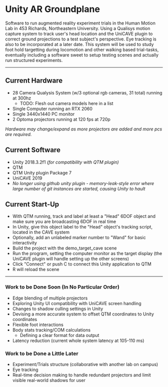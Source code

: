# Unity AR Groundplane

Software to run augmented reality experiment trials in the Human Motion Lab in 453 Richards, Northeastern University. Using a Qualisys motion capture system to track user's head location and the UniCAVE plugin to correct ground projections to a test subject's perspective. Eye tracking is also to be incorporated at a later date.
This system will be used to study foot hold targetting during locomotion and other walking based trial-tasks, eventually including a software sweet to setup testing scenes and actually run structured experiments.

---

## Current Hardware
- 28 Camera Qualysis System (w/3 optional rgb cameras, 31 total) running at 300hz
	- TODO: Flesh out camera models here in a list
- Single Computer running an RTX 2060
- Single 3440x1440 PC monitor
- 2 Optoma projectors running at 120 fps at 720p

*Hardware may change/expand as more projectors are added and more pcs are required.*

## Current Software
- Unity 2018.3.2f1 *(for compatibility with QTM plugin)*
- QTM
- QTM Unity plugin Package 7
- UniCAVE 2019
- *No longer using github unity plugin - memory-leak-style error where large number of git instances are started, causing Unity to hault*

## Current Start-Up
- With QTM running, track and label at least a "Head" 6DOF object and make sure you are broadcasting 6DOF in real time
- In Unity, give this object label to the "Head" object's tracking script, located in the CAVE system
- Optionally, add an unlabeled marker number to "Wand" for basic interactivity
- Build the project with the demo_target_cave scene
- Run the program, setting the computer monitor as the target display (the UniCAVE plugin will handle setting up the other screens)
- Click "Connect" or push C to connect this Unity application to QTM
- R will reload the scene

---

### Work to be Done Soon (In No Particular Order)
- Edge blending of multiple projectors
- Exploring Unity UI compatibility with UniCAVE screen handling
- Changes to shadow culling settings in Unity
- Devising a more accurate system to offset QTM coordinates to Unity coordinates
- Flexible foot interactions
- Body stats tracking/COM calculations
	- Defining a clear format for data output
- Latency reduction (current whole system latency at 105-110 ms)

### Work to be Done a Little Later
- Experiment/Trials structure (collaborative with another lab on campus)
- Eye tracking
- Real-time decision making to handle redundant projectors and limit visible real-world shadows for user